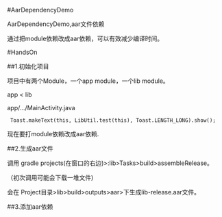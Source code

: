 #AarDependencyDemo

AarDependencyDemo,aar文件依赖

通过把module依赖改成aar依赖，可以有效减少编译时间。

#HandsOn

##1.初始化项目

项目中有两个Module，一个app module，一个lib module。

app < lib

app/.../MainActivity.java

```
 Toast.makeText(this, LibUtil.test(this), Toast.LENGTH_LONG).show();
```

现在要打module依赖改成aar依赖.

##2.生成aar文件

调用 gradle projects(在窗口的右边)>:lib>Tasks>build>assembleRelease。

（初次调用可能会下载一堆文件)

会在 Project目录>lib>build>outputs>aar>下生成lib-release.aar文件。

##3.添加aar依赖




